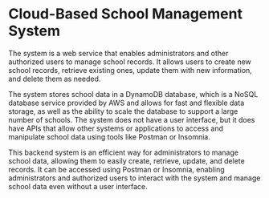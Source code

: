 # Cloud-Based School Management System
The system is a web service that enables administrators and other authorized users to manage school records. It allows users to create new school records, retrieve existing ones, update them with new information, and delete them as needed. 

The system stores school data in a DynamoDB database, which is a NoSQL database service provided by AWS and allows for fast and flexible data storage, as well as the ability to scale the database to support a large number of schools. The system does not have a user interface, but it does have APIs that allow other systems or applications to access and manipulate school data using tools like Postman or Insomnia. 

This backend system is an efficient way for administrators to manage school data, allowing them to easily create, retrieve, update, and delete records. It can be accessed using Postman or Insomnia, enabling administrators and authorized users to interact with the system and manage school data even without a user interface.
